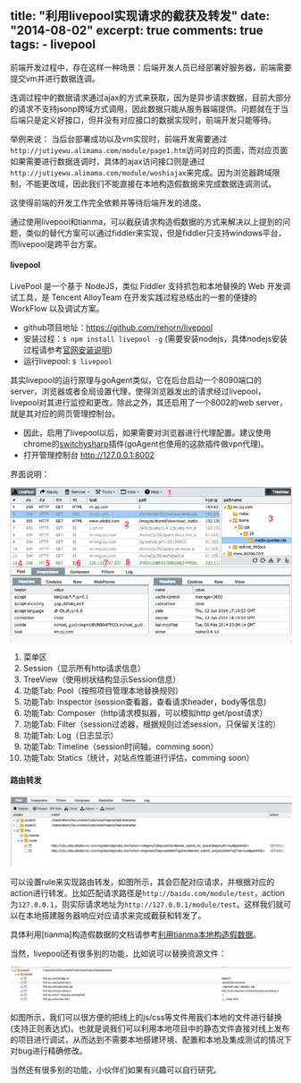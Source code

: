 title: "利用livepool实现请求的截获及转发"
date: "2014-08-02"
excerpt: true
comments: true
tags:
    - livepool
---

前端开发过程中，存在这样一种场景：后端开发人员已经部署好服务器，前端需要提交vm并进行数据连调。

连调过程中的数据请求通过ajax的方式来获取，因为是异步请求数据，目前大部分的请求不支持jsonp跨域方式调用，因此数据只能从服务器端提供。问题就在于当后端只是定义好接口，但并没有对应接口的数据实现时，前端开发只能等待。

举例来说：
当后台部署成功以及vm实现时，前端开发需要通过`http://jutiyewu.alimama.com/module/page1.htm`访问对应的页面，而对应页面如果需要进行数据连调时，具体的ajax访问接口则是通过`http://jutiyewu.alimama.com/module/woshiajax`来完成。因为浏览器跨域限制，不能更改域，因此我们不能直接在本地构造假数据来完成数据连调测试。

这使得前端的开发工作完全依赖并等待后端开发的进度。

<!-- more -->

通过使用livepool和tianma，可以截获请求构造假数据的方式来解决以上提到的问题，类似的替代方案可以通过fiddler来实现，但是fiddler只支持windows平台，而livepool是跨平台方案。

#### livepool

LivePool 是一个基于 NodeJS，类似 Fiddler 支持抓包和本地替换的 Web 开发调试工具，是 Tencent AlloyTeam 在开发实践过程总结出的一套的便捷的 WorkFlow 以及调试方案。

*   github项目地址：https://github.com/rehorn/livepool
*   安装过程：`$ npm install livepool -g` (需要安装nodejs，具体nodejs安装过程请参考[官网安装说明](http://nodejs.org/))
*   运行livepool: `$ livepool`

其实livepool的运行原理与goAgent类似，它在后台启动一个8090端口的server，浏览器或者全局设置代理，使得浏览器发出的请求经过livepool，livepool对其进行监控和更改。除此之外，其还启用了一个8002的web server，就是其对应的网页管理控制台。

*   因此，启用了livepool以后，如果需要对浏览器进行代理配置。建议使用chrome的[switchysharp](https://chrome.google.com/webstore/detail/proxy-switchysharp/dpplabbmogkhghncfbfdeeokoefdjegm)插件(goAgent也使用的这款插件做vpn代理)。
*   打开管理控制台 http://127.0.0.1:8002

界面说明：

![Alt text](/images/livepool-1.png)

1.  菜单区
2.  Session（显示所有http请求信息）
3.  TreeView（使用树状结构显示Session信息）
4.  功能Tab: Pool（按照项目管理本地替换规则）
5.  功能Tab: Inspector (session查看器，查看请求header，body等信息)
6.  功能Tab: Composer（http请求模拟器，可以模拟http get/post请求）
7.  功能Tab: Filter（session过滤器，根据规则过滤session，只保留关注的）
8.  功能Tab: Log（日志显示）
9.  功能Tab: Timeline（session时间轴，comming soon）
10. 功能Tab: Statics（统计，对站点性能进行评估，comming soon）

#### 路由转发

![Alt text](/images/livepool-2.png)

可以设置rule来实现路由转发，如图所示，其会匹配对应请求，并根据对应的action进行转发。比如匹配请求路径是`http://baidu.com/module/test`，action为`127.0.0.1`，则实际请求地址为`http://127.0.0.1/module/test`。这样我们就可以在本地搭建服务器响应对应请求来完成截获和转发了。

具体利用[tianma]构造假数据的文档请参考[利用tianma本地构造假数据](https://app.yinxiang.com/shard/s27/sh/a2aba3bc-8e4f-4df2-bd0e-b4e62b08f5d5/2b80cb81382e261f264d10c6870b7ecc)。

当然，livepool还有很多别的功能，比如说可以替换资源文件：

![Alt text](/images/livepool-3.png)

如图所示，我们可以很方便的把线上的js/css等文件用我们本地的文件进行替换(支持正则表达式)。也就是说我们可以利用本地项目中的静态文件直接对线上发布的项目进行调试，从而达到不需要本地搭建环境、配置和本地及集成测试的情况下对bug进行精确修改。

当然还有很多别的功能，小伙伴们如果有兴趣可以自行研究。



